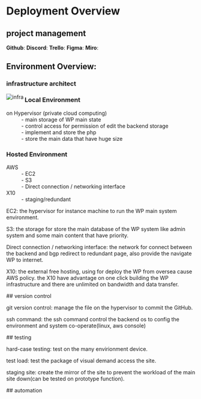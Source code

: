 # Deployment Overview

## project management

**Github**:
**Discord**:
**Trello**:
**Figma**:
**Miro**:

## Environment Overview:

<H3>infrastructure architect</H2>
<p><img align="left" src="https://i.ibb.co/W0h5npz/infrastructure.png" alt="infra" /></p>
<H3>Local Environment</H3>
<dl>
  <dt>on Hypervisor (private cloud computing)</dt>
  <dd>- main storage of WP main state</dd>
  <dd>- control access for permission of edit the backend storage</dd>
  <dd>- implement and store the php</dd>
  <dd>- store the main data that have huge size</dd>
</dl>
<H3>Hosted Environment</H3> 
<dl>
  <dt>AWS<dt>
  <dd>- EC2</dd>
  <dd>- S3</dd>
  <dd>- Direct connection / networking interface</dd>
  <dt>X10</dt>
  <dd>- staging/redundant</dd>
</dl>
<p>EC2: the hypervisor for instance machine to run the WP main system environment.</p>
<p>S3: the storage for store the main database of the WP system like admin system and some main content that have priority.</p>
<p>Direct connection / networking interface: the network for connect between the backend and bgp redirect to redundant page, also provide the navigate WP to internet.</p>
<p>X10: the external free hosting, using for deploy the WP from oversea cause AWS policy. the X10 have advantage on one click building the WP infrastructure and there are unlimited on bandwidth and data transfer.</p>
## version control
<p>git version control: manage the file on the hypervisor to commit the GitHub.</p>
<p>ssh command: the ssh command control the backend os to config the environment and system co-operate(linux, aws console)</p>
## testing
<p>hard-case testing: test on the many envirionment device.</p>
<p>test load: test the package of visual demand access the site.</p>
<p>staging site: create the mirror of the site to prevent the workload of the main site down(can be tested on prototype function).</p>
## automation
